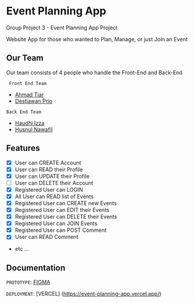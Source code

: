 
# Event Planning App

Group Project 3 - Event Planning App Project

Website App for those who wanted to Plan, Manage, or just Join an Event

## Our Team

Our team consists of 4 people who handle the Front-End and Back-End

` Front End Team`
- [Ahmad Tiar](https://github.com/ATiarK)
- [Destiawan Prio](https://github.com/destiawanD)

`Back End Team`
- [Haudhi Izza](https://github.com/Haudhi)
- [Husnul Nawafil](https://github.com/husnulnawafil)

## Features

- [x]  User can CREATE Account
- [x]  User can READ their Profile
- [x]  User can UPDATE their Profile
- [ ]  User can DELETE their Account
- [x]  Registered User can LOGIN
- [x]  All User can READ list of Events
- [x]  Registered User can CREATE new Events
- [x]  Registered User can EDIT their Events
- [x]  Registered User can DELETE their Events
- [x]  Registered User can JOIN Events
- [x]  Registered User can POST Comment
- [x]  User can READ Comment
- etc ...

## Documentation

`PROTOTYPE`: 
[FIGMA](https://www.figma.com/file/J2oMgwahSybNzycJvlgAA4/Event-Planning-APP)

`DEPLOYMENT`: 
[VERCEL] (https://event-planning-app.vercel.app/)
